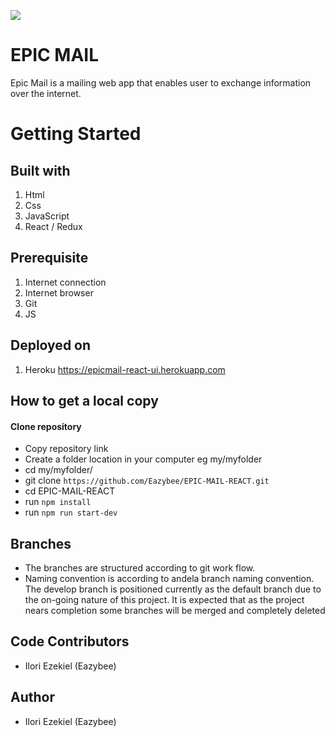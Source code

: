 [![](https://img.shields.io/badge/Protected_by-Hound-a873d1.svg)](https://houndci.com)

# EPIC MAIL
Epic Mail is a mailing web app that enables user to exchange information over the internet.

# Getting Started

## Built with
1. Html
2. Css
3. JavaScript
4. React / Redux

## Prerequisite
1. Internet connection
2. Internet browser
3. Git
4. JS

## Deployed on
1. Heroku https://epicmail-react-ui.herokuapp.com 


## How to get a local copy
#### Clone repository
* Copy repository link
* Create a folder location in your computer eg my/myfolder
* cd my/myfolder/
* git clone `https://github.com/Eazybee/EPIC-MAIL-REACT.git`
* cd EPIC-MAIL-REACT
* run ```npm install```
* run ```npm run start-dev```


## Branches
* The branches are structured according to git work flow. 
* Naming convention is according to andela branch naming convention. 
The develop branch is positioned currently as the default branch due to the on-going nature of this project. It is expected that as the project nears completion some branches will be merged and completely deleted


## Code Contributors
* Ilori Ezekiel (Eazybee)

## Author
* Ilori Ezekiel (Eazybee)
